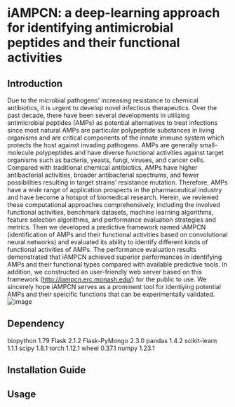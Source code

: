 # iAMPCN: a deep-learning approach for identifying antimicrobial peptides and their functional activities
## Introduction
Due to the microbial pathogens’ increasing resistance to chemical antibiotics, it is urgent to develop novel infectious therapeutics. 
Over the past decade, there have been several developments in utilizing antimicrobial peptides (AMPs) as potential alternatives to treat 
infections since most natural AMPs are particular polypeptide substances in living organisms and are critical components of the innate 
immune system which protects the host against invading pathogens. AMPs are generally small-molecule polypeptides and have diverse functional 
activities against target organisms such as bacteria, yeasts, fungi, viruses, and cancer cells. Compared with traditional chemical 
antibiotics, AMPs have higher antibacterial activities, broader antibacterial spectrums, and fewer possibilities resulting in target strains’ 
resistance mutation. Therefore, AMPs have a wide range of application prospects in the pharmaceutical industry and have become a hotspot 
of biomedical research.
Herein, we reviewed these computational approaches comprehensively, including the involved functional activities, benchmark datasets, machine 
learning algorithms, feature selection algorithms, and performance evaluation strategies and metrics. Then we developed a predictive 
framework named iAMPCN (identification of AMPs and their functional activities based on convolutional neural networks) and evaluated its 
ability to identify different kinds of functional activities of AMPs. The performance evaluation results demonstrated that iAMPCN achieved 
superior performances in identifying AMPs and their functional types compared with available predictive tools. In addition, we constructed 
an user-friendly web server based on this framework (http://iampcn.erc.monash.edu/) for the public to use. We sincerely hope iAMPCN serves 
as a prominent tool for identiying potential AMPs and their speicific functions that can be experimentally validated.
![image](https://user-images.githubusercontent.com/93033749/196317233-da4d5114-b32e-4df3-8f7c-08282a109cf5.png)
## Dependency
biopython                     1.79
  Flask                         2.1.2
  Flask-PyMongo                 2.3.0
pandas                        1.4.2
scikit-learn                  1.1.1
scipy                         1.8.1
torch                         1.12.1
wheel                         0.37.1
numpy                         1.23.1
## Installation Guide
## Usage
